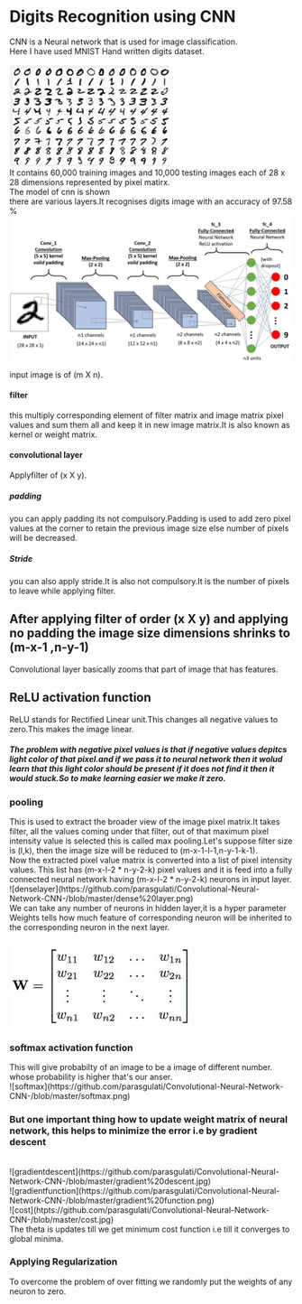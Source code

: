 # Digits Recognition using CNN

CNN is a Neural network that is used for image classification.<br/>
Here I have used MNIST Hand written digits dataset.<br/><br/>
![dataset](https://github.com/parasgulati/Convolutional-Neural-Network-CNN-/blob/master/we.jpg)
<br/>It contains 60,000 training images and 10,000 testing images each of 28 x 28 dimensions represented by pixel matirx.
<br/>The model of cnn is shown<br/> 
there are various layers.It recognises digits image with an accuracy of 97.58 %
<br/>
![mode](https://github.com/parasgulati/Convolutional-Neural-Network-CNN-/blob/master/c.jpeg)
input image is of (m X n).
<h4>filter</h4> this multiply corresponding element of filter matrix and image matrix pixel values and sum them all and keep it in new image matrix.It is also known as kernel or weight matrix.
<h4>convolutional layer</h4>Applyfilter of (x X y).
<h5>padding</h5>you can apply padding its not compulsory.Padding is used to add zero pixel values at the corner to retain the previous image size else number of pixels will be decreased.
<h5>Stride</h5>you can also apply stride.It is also not compulsory.It is the number of pixels to leave while applying filter.
<h2>After applying filter of order (x X y) and applying no padding the image size dimensions shrinks to (m-x-1 ,n-y-1) </h2>
Convolutional layer basically zooms that part of image that has features.
<h2>ReLU activation function</h2>
ReLU stands for Rectified Linear unit.This changes all negative values to zero.This makes the image linear.
<h5>The problem with negative pixel values is that if negative values depitcs light color of that pixel.and if we pass it to neural network then it wolud learn that this light color should be present if it does not find it then it would stuck.So to make learning easier we make it zero.</h5>
<h3>pooling</h3>This is used to extract the broader view of the image pixel matrix.It takes filter, all the values coming under that filter, out of that maximum pixel intensity value is selected this is called max pooling.Let's suppose filter size is (l,k), then the image size will be reduced to (m-x-1-l-1,n-y-1-k-1).
<br>
Now the extracted pixel value matrix is converted into a list of pixel intensity values.
This list has (m-x-l-2 * n-y-2-k) pixel values and it is feed into a fully connected neural network having  (m-x-l-2 * n-y-2-k) neurons in input layer.
<br>![denselayer](https://github.com/parasgulati/Convolutional-Neural-Network-CNN-/blob/master/dense%20layer.png)<br>
We can take any number of neurons in hidden layer,it is a hyper parameter
Weights tells how much feature of corresponding neuron will be inherited to the corresponding neuron in the next layer. 

![img1](https://github.com/parasgulati/Convolutional-Neural-Network-CNN-/blob/master/img1.jpg)
<h3>softmax activation function</h3>
This will give probabilty of an image to be a image of different number. whose probability is higher that's our anser.
<br/>
![softmax](https://github.com/parasgulati/Convolutional-Neural-Network-CNN-/blob/master/softmax.png)
<br/>
<h3>But one important thing how to update weight matrix of neural network, this helps to minimize the error i.e by gradient descent</h3>
<br/>
![gradientdescent](https://github.com/parasgulati/Convolutional-Neural-Network-CNN-/blob/master/gradient%20descent.jpg)
<br/>
![gradientfunction](https://github.com/parasgulati/Convolutional-Neural-Network-CNN-/blob/master/gradient%20function.png)
<br>
![cost](htpts://github.com/parasgulati/Convolutional-Neural-Network-CNN-/blob/master/cost.jpg)
<br>
The theta is updates till we get minimum cost function i.e till it converges to global minima.
<h3>Applying Regularization</h3>
To overcome the problem of over fitting we randomly put the weights of any neuron to zero. 
